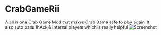 # CrabGameRii
A all in one Crab Game Mod that makes Crab Game safe to play again. It also auto bans 1hAck &amp; Internal players which is really helpful
![Screenshot](https://cdn.discordapp.com/attachments/959866991236231248/996049964109140028/Unbenannt.PNG "In Development")

